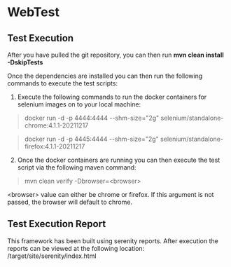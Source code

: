 # WebTest

## Test Execution

After you have pulled the git repository, you can then run <b>mvn clean install -DskipTests</b>

Once the dependencies are installed you can then run the following commands to execute the test scripts:

1. Execute the following commands to run the docker containers for selenium images on to your local machine:
> docker run -d -p 4444:4444 --shm-size="2g" selenium/standalone-chrome:4.1.1-20211217

>docker run -d -p 4445:4444 --shm-size="2g" selenium/standalone-firefox:4.1.1-20211217

2. Once the docker containers are running you can then execute the test script via the following maven command:
> mvn clean verify -Dbrowser=\<browser>
  
  \<browser> value can either be chrome or firefox. If this argument is not passed, the browser will default to chrome. 

## Test Execution Report

This framework has been built using serenity reports. After execution the reports can be viewed at the following location:
/target/site/serenity/index.html
